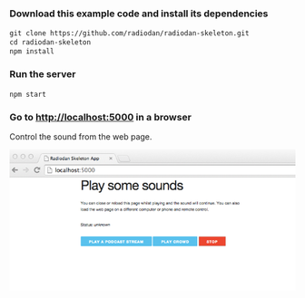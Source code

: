 ### Download this example code and install its dependencies

    git clone https://github.com/radiodan/radiodan-skeleton.git
    cd radiodan-skeleton
    npm install

### Run the server

    npm start

### Go to [http://localhost:5000](http://localhost:5000) in a browser

Control the sound from the web page.

<img src="/assets/skeleton_app_screenshot.png" alt="Screenshot of the 
skeleton app in a browser"/>


